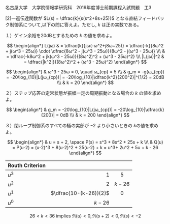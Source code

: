 名古屋大学　大学院情報学研究科　2019年度博士前期課程入試問題　工3

\[2]一巡伝達関数が $L(s) = \dfrac{k}{s(s^2+8s+25)}$ となる直結フィードバック制御系について,以下の問に答えよ。ただし, $k$ は正の実数である。

１）ゲイン余裕を20dBとするための $k$ の値を求めよ。

$$
    \begin{align*}
        L(jω) & = \dfrac{k}{jω(-ω^2+j8ω+25)} =  \dfrac{-k}{8ω^2 + j(ω^3 - 25ω)} \cdot \dfrac{8ω^2 - j(ω^3 - 25ω)}{8ω^2 - j(ω^3 - 25ω)} \\\
        & = \dfrac{-k8ω^2 + jk(ω^3 - 25ω)}{(8ω^2)^2 + (ω^3 - 25ω)^2} \\\
        |L(jω)|^2 & = \dfrac{|k^2|}{(8ω^2)^2 + (ω^3 - 25ω)^2}
    \end{align*}
$$

$$
    \begin{align*}
        & ω^3 - 25ω = 0, \quad ω_{cp} = 5 \\\
        & g_m = -g(ω_{cp}) = -20\log_{10}|L(jω_{cp})| = -20\log_{10}|\dfrac{k^2}{200^2}|^{1/2} = 20dB \\\
        & k = 20 
    \end{align*}
$$


２）ステップ応答の定常状態が振幅一定の周期振動となる場合の $k$ の値を求めよ。

$$
    \begin{align*}
        & g_m  = -20\log_{10}|L(jω_{cp})| = -20\log_{10}|\dfrac{k}{200}| = 0dB \\\
        & k = 200
    \end{align*}
$$

３）閉ループ制御系のすべての極の実部が $-2$ より小さいときの $k$の値を求めよ。

$$
    \begin{align*}
        & u = s + 2, \space P(s) = s^3 + 8s^2 + 25s + k \\\
        & Q(u) = P(u-2) = (u-2)^3 + 8(u-2)^2 + 25(u-2) + k = u^3+ 2u^2 + 5u + k - 26
    \end{align*}
$$

<center>

| Routh Criterion |  | |
| :-----| ----: | :----: |
| $u^3$ | $1$ | $5$ |
| $u^2$ | $2$ | $k-26$ |
| $u^1$ | $\dfrac{10-(k-26)}{2}$ | 0 |
| $u^0$ | $k-26$ |

</center>

$$
    26 < k < 36 \text{ implies } \Re(u) < 0, \Re(s+2) < 0, \Re(s) < -2
$$